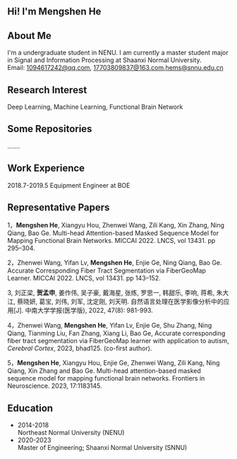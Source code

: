 ## Hi! I'm Mengshen He

## About Me

I'm a undergraduate student in NENU. I am currently a master student major in Signal and Information Processing at Shaanxi Normal University.<br>
Email: 1094617242@qq.com, 17703809837@163.com,hems@snnu.edu.cn <br>

## Research Interest

Deep Learning, Machine Learning, Functional Brain Network

## Some Repositories 

.......

## Work Experience

2018.7-2019.5 Equipment Engineer at BOE

## Representative Papers 

1，**Mengshen He**, Xiangyu Hou, Zhenwei Wang, Zili Kang, Xin Zhang, Ning Qiang, Bao Ge.  Multi-head Attention-based Masked Sequence Model for Mapping Functional Brain Networks.   MICCAI 2022. LNCS, vol 13431. pp 295–304.

2，Zhenwei Wang, Yifan Lv, **Mengshen He**, Enjie Ge, Ning Qiang, Bao Ge.  Accurate Corresponding Fiber Tract Segmentation via FiberGeoMap Learner.   MICCAI 2022. LNCS, vol 13431. pp 143–152. 

3,   刘正梁, **贺孟申**, 姜作伟, 吴子豪, 戴海星, 张练, 罗思一, 韩甜乐, 李响, 蒋希, 朱大江, 蔡晓妍, 葛宝, 刘伟, 刘军, 沈定刚, 刘天明. 自然语言处理在医学影像分析中的应用[J]. 中南大学学报(医学版), 2022, 47(8): 981-993. 

4，Zhenwei Wang, **Mengshen He**, Yifan Lv, Enjie Ge, Shu Zhang, Ning Qiang, Tianming Liu, Fan Zhang, Xiang Li, Bao Ge, Accurate corresponding fiber tract segmentation via FiberGeoMap learner with application to autism, *Cerebral Cortex*, 2023, bhad125. (co-first author).

5，**Mengshen He**, Xiangyu Hou, Enjie Ge, Zhenwei Wang, Zili Kang, Ning Qiang, Xin Zhang and Bao Ge.  Multi-head attention-based masked sequence model for mapping functional brain networks. Frontiers in Neuroscience. 2023,  17:1183145. 

## Education

- 2014-2018 <br>
  Northeast Normal University (NENU)<br>
- 2020-2023 <br>
  Master of Engineering; Shaanxi Normal University (SNNU)
